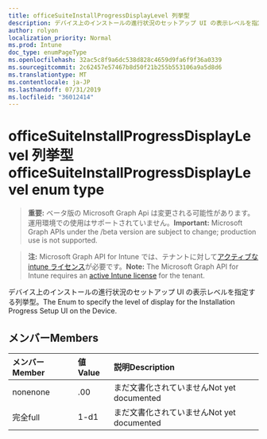 ```yaml
---
title: officeSuiteInstallProgressDisplayLevel 列挙型
description: デバイス上のインストールの進行状況のセットアップ UI の表示レベルを指定する列挙型。
author: rolyon
localization_priority: Normal
ms.prod: Intune
doc_type: enumPageType
ms.openlocfilehash: 32ac5c8f9a6dc538d828c4659d9fa6f9f36a0339
ms.sourcegitcommit: 2c62457e57467b8d50f21b255b553106a9a5d8d6
ms.translationtype: MT
ms.contentlocale: ja-JP
ms.lasthandoff: 07/31/2019
ms.locfileid: "36012414"
---
```

# <a name="officesuiteinstallprogressdisplaylevel-enum-type"></a><span data-ttu-id="25d4d-103">officeSuiteInstallProgressDisplayLevel 列挙型</span><span class="sxs-lookup"><span data-stu-id="25d4d-103">officeSuiteInstallProgressDisplayLevel enum type</span></span>

> <span data-ttu-id="25d4d-104">**重要:** ベータ版の Microsoft Graph Api は変更される可能性があります。運用環境での使用はサポートされていません。</span><span class="sxs-lookup"><span data-stu-id="25d4d-104">**Important:** Microsoft Graph APIs under the /beta version are subject to change; production use is not supported.</span></span>

> <span data-ttu-id="25d4d-105">**注:** Microsoft Graph API for Intune では、テナントに対して[アクティブな intune ライセンス](https://go.microsoft.com/fwlink/?linkid=839381)が必要です。</span><span class="sxs-lookup"><span data-stu-id="25d4d-105">**Note:** The Microsoft Graph API for Intune requires an [active Intune license](https://go.microsoft.com/fwlink/?linkid=839381) for the tenant.</span></span>

<span data-ttu-id="25d4d-106">デバイス上のインストールの進行状況のセットアップ UI の表示レベルを指定する列挙型。</span><span class="sxs-lookup"><span data-stu-id="25d4d-106">The Enum to specify the level of display for the Installation Progress Setup UI on the Device.</span></span>

## <a name="members"></a><span data-ttu-id="25d4d-107">メンバー</span><span class="sxs-lookup"><span data-stu-id="25d4d-107">Members</span></span>
|<span data-ttu-id="25d4d-108">メンバー</span><span class="sxs-lookup"><span data-stu-id="25d4d-108">Member</span></span>|<span data-ttu-id="25d4d-109">値</span><span class="sxs-lookup"><span data-stu-id="25d4d-109">Value</span></span>|<span data-ttu-id="25d4d-110">説明</span><span class="sxs-lookup"><span data-stu-id="25d4d-110">Description</span></span>|
|:---|:---|:---|
|<span data-ttu-id="25d4d-111">none</span><span class="sxs-lookup"><span data-stu-id="25d4d-111">none</span></span>|<span data-ttu-id="25d4d-112">.0</span><span class="sxs-lookup"><span data-stu-id="25d4d-112">0</span></span>|<span data-ttu-id="25d4d-113">まだ文書化されていません</span><span class="sxs-lookup"><span data-stu-id="25d4d-113">Not yet documented</span></span>|
|<span data-ttu-id="25d4d-114">完全</span><span class="sxs-lookup"><span data-stu-id="25d4d-114">full</span></span>|<span data-ttu-id="25d4d-115">1-d</span><span class="sxs-lookup"><span data-stu-id="25d4d-115">1</span></span>|<span data-ttu-id="25d4d-116">まだ文書化されていません</span><span class="sxs-lookup"><span data-stu-id="25d4d-116">Not yet documented</span></span>|






